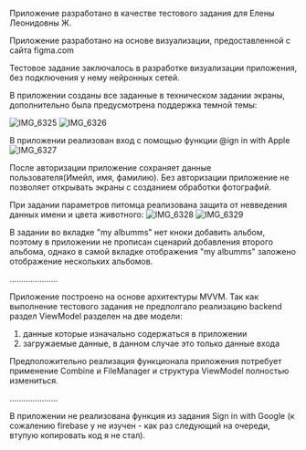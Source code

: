 Приложение разработано в качестве тестового задания для Елены Леонидовны Ж.

Приложение разработано на основе визуализации, предоставленной с сайта figma.com

Тестовое задание заключалось в разработке визуализации приложения, без подключения у нему нейронных сетей. 

В приложении созданы все заданные в техническом задании экраны, дополнительно была предусмотрена поддержка темной темы:

![IMG_6325](https://github.com/AntonR8/PetBooth/assets/129757394/0f63d23c-ea67-490c-9366-087ec1b472e9)
![IMG_6326](https://github.com/AntonR8/PetBooth/assets/129757394/4f6098c0-6938-4146-94d3-1919534d5037)

В приложении реализован вход с помощью функции @ign in with Apple
![IMG_6327](https://github.com/AntonR8/PetBooth/assets/129757394/4891ddd8-7a23-4504-a1f1-a13a9e9db514)

После авторизации приложение сохраняет данные пользователя(Имейл, имя, фамилию). Без авторизации приложение не позволяет открывать экраны с созданием обработки фотографий.

При задании параметров питомца реализована защита от невведения данных имени и цвета животного:
![IMG_6328](https://github.com/AntonR8/PetBooth/assets/129757394/4d1a5da6-a243-4312-8cb8-7c60ec03e6a4)
![IMG_6329](https://github.com/AntonR8/PetBooth/assets/129757394/f8526e2b-e8d9-42bc-9cab-da57a3bcfe55)

В задании во вкладке "my albumms" нет кноки добавить альбом, поэтому в приложении не прописан сценарий добавления второго альбома, однако в самой вкладке отображения "my albumms" заложено отображение нескольких альбомов.

.....................

Приложение построено на основе архитектуры MVVM. Так как выполнение тестового задания не предполгало реализацию backend раздел ViewModel разделен на две модели: 
1. данные которые изначально содержаться в приложении
2. загружаемые данные, в данном случае это только данные входа

Предположительно реализация функционала приложения потребует применение Combine и FileManager и структура ViewModel полностью измениться.

.....................

В приложении не реализована функция из задания Sign in with Google (к сожалению firebase у не изучен - как раз следующий на очереди, втупую копировать код я не стал).

